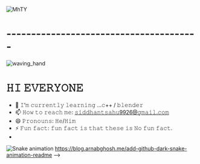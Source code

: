 ![MhTY](https://user-images.githubusercontent.com/121472284/229675799-66bb72be-23be-4a87-be4b-44768b64fe5f.gif)


# ---------------------------------------

![waving_hand](https://user-images.githubusercontent.com/121472284/229670257-6a6e2ca4-3a96-42aa-9c0a-1a7813eccce1.gif) <h1>𝙷𝙸 𝙴𝚅𝙴𝚁𝚈𝙾𝙽𝙴</h1>                                                                                           

- 🌱 𝙸’𝚖 𝚌𝚞𝚛𝚛𝚎𝚗𝚝𝚕𝚢 𝚕𝚎𝚊𝚛𝚗𝚒𝚗𝚐 ...𝚌++ / 𝚋𝚕𝚎𝚗𝚍𝚎𝚛  
- 📫 𝙷𝚘𝚠 𝚝𝚘 𝚛𝚎𝚊𝚌𝚑 𝚖𝚎: 𝚜𝚒𝚍𝚍𝚑𝚊𝚗𝚝𝚜𝚊𝚑𝚞9926@𝚐𝚖𝚊𝚒𝚕.𝚌𝚘𝚖
- 😄 𝙿𝚛𝚘𝚗𝚘𝚞𝚗𝚜: 𝙷𝚎/𝙷𝚒𝚖 
- ⚡ 𝙵𝚞𝚗 𝚏𝚊𝚌𝚝: 𝚏𝚞𝚗 𝚏𝚊𝚌𝚝 𝚒𝚜 𝚝𝚑𝚊𝚝 𝚝𝚑𝚎𝚜𝚎 𝚒𝚜 𝙽𝚘 𝚏𝚞𝚗 𝚏𝚊𝚌𝚝.
- 
![Snake animation](https://github.com/{{siddhant660}}/{{siddhant660}}/blob/output/github-contribution-grid-snake.svg) https://blog.arnabghosh.me/add-github-dark-snake-animation-readme
-->
